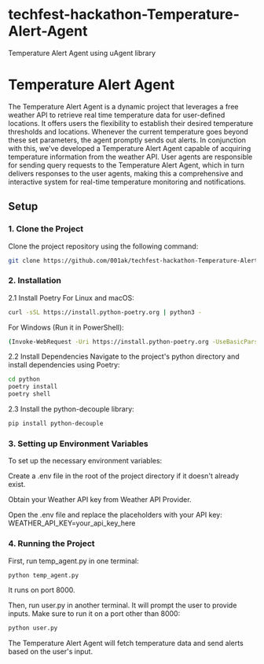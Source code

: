 # techfest-hackathon-Temperature-Alert-Agent
Temperature Alert Agent using uAgent library

# Temperature Alert Agent

The Temperature Alert Agent is a dynamic project that leverages a free weather API to retrieve real time temperature data for user-defined locations. It offers users the flexibility to establish their desired temperature thresholds and locations. Whenever the current temperature goes beyond these set parameters, the agent promptly sends out alerts. In conjunction with this, we've developed a Temperature Alert Agent capable of acquiring temperature information from the weather API. User agents are responsible for sending query requests to the Temperature Alert Agent, which in turn delivers responses to the user agents, making this a comprehensive and interactive system for real-time temperature monitoring and notifications.

## Setup

### 1. Clone the Project

Clone the project repository using the following command:

```bash
git clone https://github.com/001ak/techfest-hackathon-Temperature-Alert-Agent.git
```
### 2. Installation
2.1 Install Poetry
For Linux and macOS:
```bash
curl -sSL https://install.python-poetry.org | python3 -
```
For Windows (Run it in PowerShell):
```bash
(Invoke-WebRequest -Uri https://install.python-poetry.org -UseBasicParsing).Content | py -
```
2.2 Install Dependencies
Navigate to the project's python directory and install dependencies using Poetry:
```bash
cd python
poetry install
poetry shell
```

2.3 Install the python-decouple library:
```bash
pip install python-decouple
```
### 3. Setting up Environment Variables
To set up the necessary environment variables:

Create a .env file in the root of the project directory if it doesn't already exist.

Obtain your Weather API key from Weather API Provider.

Open the .env file and replace the placeholders with your API key:
WEATHER_API_KEY=your_api_key_here

### 4. Running the Project
First, run temp_agent.py in one terminal:
```bash
python temp_agent.py
```
It runs on port 8000.

Then, run user.py in another terminal. It will prompt the user to provide inputs. Make sure to run it on a port other than 8000:
```bash
python user.py
```
The Temperature Alert Agent will fetch temperature data and send alerts based on the user's input.
